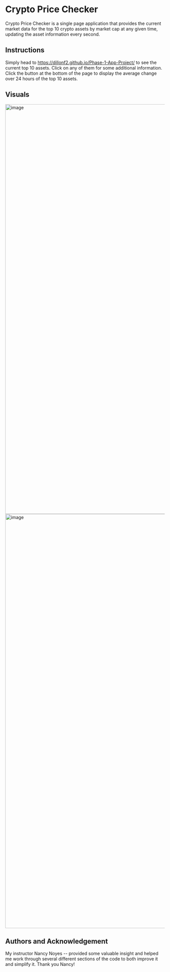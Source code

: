 # Crypto Price Checker

Crypto Price Checker is a single page application that provides the current market data for the top 10 crypto assets by market cap at any given time, updating the asset information every second. 

## Instructions

Simply head to https://dillonf2.github.io/Phase-1-App-Project/ to see the current top 10 assets. Click on any of them for some additional information. Click the button at the bottom of the page to display the average change over 24 hours of the top 10 assets. 

## Visuals

<img width="1291" alt="image" src="https://user-images.githubusercontent.com/122653725/233202937-de5d21d3-1f64-4792-8d62-21ba7e276890.png">
<img width="1305" alt="image" src="https://user-images.githubusercontent.com/122653725/233203012-9562d887-0c80-43ee-b0c7-fd9d133d0723.png">


## Authors and Acknowledgement 

My instructor Nancy Noyes -- provided some valuable insight and helped me work through several different sections of the code to both improve it and simplify it. Thank you Nancy!
